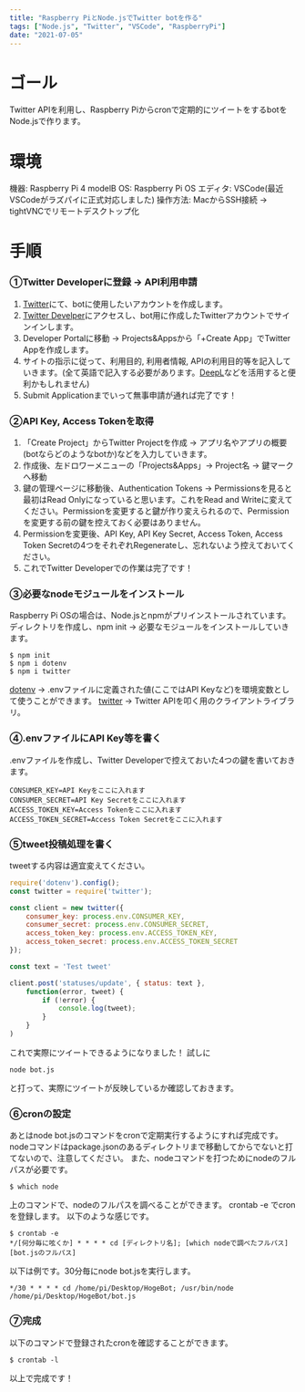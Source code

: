 ```yaml
---
title: "Raspberry PiとNode.jsでTwitter botを作る"
tags: ["Node.js", "Twitter", "VSCode", "RaspberryPi"]
date: "2021-07-05"
---
```


# ゴール

Twitter APIを利用し、Raspberry
Piからcronで定期的にツイートをするbotをNode.jsで作ります。

# 環境

機器: Raspberry Pi 4 modelB OS: Raspberry Pi OS エディタ:
VSCode(最近VSCodeがラズパイに正式対応しました) 操作方法: MacからSSH接続 ->
tightVNCでリモートデスクトップ化

# 手順

### ①Twitter Developerに登録 -> API利用申請

1. [Twitter](https://twitter.com)にて、botに使用したいアカウントを作成します。
2. [Twitter Develper](https://developer.twitter.com/en)にアクセスし、bot用に作成したTwitterアカウントでサインインします。
3. Developer Portalに移動 -> Projects&Appsから「+Create App」でTwitter
   Appを作成します。
4. サイトの指示に従って、利用目的, 利用者情報,
   APIの利用目的等を記入していきます。(全て英語で記入する必要があります。[DeepL](https://www.deepl.com/ja/translator)などを活用すると便利かもしれません)
5. Submit Applicationまでいって無事申請が通れば完了です！

### ②API Key, Access Tokenを取得

1. 「Create Project」からTwitter Projectを作成 ->
   アプリ名やアプリの概要(botならどのようなbotか)などを入力していきます。
2. 作成後、左ドロワーメニューの「Projects&Apps」-> Project名 -> 鍵マーク へ移動
3. 鍵の管理ページに移動後、Authentication Tokens ->
   Permissionsを見ると最初はRead Onlyになっていると思います。これをRead and
   Writeに変えてください。Permissionを変更すると鍵が作り変えられるので、Permissionを変更する前の鍵を控えておく必要はありません。
4. Permissionを変更後、API Key, API Key Secret, Access Token, Access Token
   Secretの4つをそれぞれRegenerateし、忘れないよう控えておいてください。
5. これでTwitter Developerでの作業は完了です！

### ③必要なnodeモジュールをインストール

Raspberry Pi OSの場合は、Node.jsとnpmがプリインストールされています。
ディレクトリを作成し、npm init -> 必要なモジュールをインストールしていきます。

```shell-session
$ npm init
$ npm i dotenv
$ npm i twitter
```

[dotenv](https://www.npmjs.com/package/dotenv) ->
.envファイルに定義された値(ここではAPI
Keyなど)を環境変数として使うことができます。
[twitter](https://www.npmjs.com/package/twitter) -> Twitter
APIを叩く用のクライアントライブラリ。

### ④.envファイルにAPI Key等を書く

.envファイルを作成し、Twitter Developerで控えておいた4つの鍵を書いておきます。

```shell-session:.env
CONSUMER_KEY=API Keyをここに入れます
CONSUMER_SECRET=API Key Secretをここに入れます
ACCESS_TOKEN_KEY=Access Tokenをここに入れます
ACCESS_TOKEN_SECRET=Access Token Secretをここに入れます
```

### ⑤tweet投稿処理を書く

tweetする内容は適宜変えてください。

```js:bot.js
require('dotenv').config();
const twitter = require('twitter');

const client = new twitter({
    consumer_key: process.env.CONSUMER_KEY,
    consumer_secret: process.env.CONSUMER_SECRET,
    access_token_key: process.env.ACCESS_TOKEN_KEY,
    access_token_secret: process.env.ACCESS_TOKEN_SECRET
});

const text = 'Test tweet'

client.post('statuses/update', { status: text },
    function(error, tweet) {
        if (!error) {
            console.log(tweet);
        }
    }
)
```

これで実際にツイートできるようになりました！ 試しに

```shell-session
node bot.js
```

と打って、実際にツイートが反映しているか確認しておきます。

### ⑥cronの設定

あとはnode bot.jsのコマンドをcronで定期実行するようにすれば完成です。
nodeコマンドはpackage.jsonのあるディレクトリまで移動してからでないと打てないので、注意してください。
また、nodeコマンドを打つためにnodeのフルパスが必要です。

```shell-session
$ which node
```

上のコマンドで、nodeのフルパスを調べることができます。 crontab -e
でcronを登録します。 以下のような感じです。

```shell-session
$ crontab -e
*/[何分毎に呟くか] * * * * cd [ディレクトリ名]; [which nodeで調べたフルパス] [bot.jsのフルパス]
```

以下は例です。30分毎にnode bot.jsを実行します。

```shell-session
*/30 * * * * cd /home/pi/Desktop/HogeBot; /usr/bin/node /home/pi/Desktop/HogeBot/bot.js
```

### ⑦完成

以下のコマンドで登録されたcronを確認することができます。

```shell-session
$ crontab -l
```

以上で完成です！
